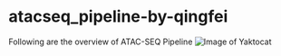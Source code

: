 # atacseq_pipeline-by-qingfei
Following are the overview of ATAC-SEQ Pipeline
![Image of Yaktocat](https://octodex.github.com/images/yaktocat.png)
